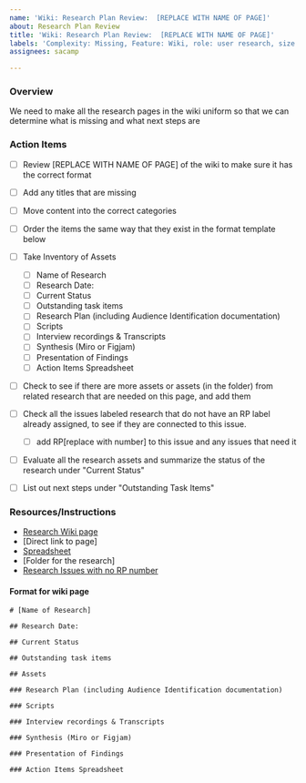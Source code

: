 ```yaml
---
name: 'Wiki: Research Plan Review:  [REPLACE WITH NAME OF PAGE]'
about: Research Plan Review
title: 'Wiki: Research Plan Review:  [REPLACE WITH NAME OF PAGE]'
labels: 'Complexity: Missing, Feature: Wiki, role: user research, size: 0.5pt'
assignees: sacamp

---
```


### Overview
We need to make all the research pages in the wiki uniform so that we can determine what is missing and what next steps are

### Action Items
- [ ] Review [REPLACE WITH NAME OF PAGE] of the wiki to make sure it has the correct format
- [ ] Add any titles that are missing
- [ ] Move content into the correct categories
- [ ] Order the items the same way that they exist in the format template below
- [ ] Take Inventory of Assets
   - [ ] Name of Research
   - [ ] Research Date:
   - [ ] Current Status
   - [ ] Outstanding task items
   - [ ] Research Plan (including Audience Identification documentation)
   - [ ] Scripts
   - [ ] Interview recordings & Transcripts
   - [ ] Synthesis (Miro or Figjam)
   - [ ] Presentation of Findings
   - [ ] Action Items Spreadsheet
- [ ] Check to see if there are more assets or assets (in the folder) from related research that are needed on this page, and add them
- [ ] Check all the issues labeled research that do not have an RP label already assigned, to see if they are connected to this issue.
  - [ ] add RP[replace with number] to this issue and any issues that need it
- [ ] Evaluate all the research assets and summarize the status of the research under  "Current Status"
- [ ] List out next steps under "Outstanding Task Items"


### Resources/Instructions
- [Research Wiki page](https://github.com/hackforla/website/wiki/UI-UX-Researcher)
- [Direct link to page]
- [Spreadsheet](https://docs.google.com/spreadsheets/d/1ZdUOlFx0DrM6jUfjcIwGw42Fpgba_pQVlaKPL-DBy38/edit#gid=0)
- [Folder for the research]
- [Research Issues with no RP number](https://github.com/hackforla/website/issues?q=is%3Aopen+is%3Aissue+-label%3ARP001+-label%3ARP002+-label%3ARP003+-label%3ARP004+-label%3ARP005+label%3A%22feature%3A+research%22)

#### Format for wiki page
```
# [Name of Research]

## Research Date:

## Current Status

## Outstanding task items

## Assets

### Research Plan (including Audience Identification documentation)

### Scripts

### Interview recordings & Transcripts

### Synthesis (Miro or Figjam)

### Presentation of Findings

### Action Items Spreadsheet
```

